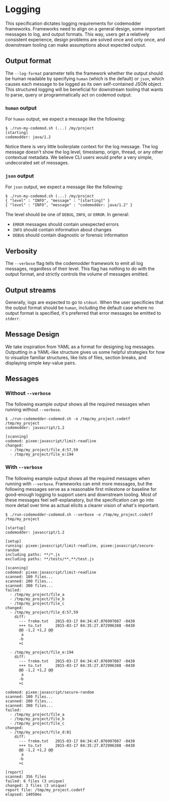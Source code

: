 # Logging

This specification dictates logging requirements for codemodder frameworks. Frameworks need to align on a general design, some important messages to log, and output formats. This way, users get a relatively consistent experience, design problems are solved once and only once, and downstream tooling can make assumptions about expected output.

## Output format

The `--log-format` parameter tells the framework whether the output should be human readable by specifying `human` (which is the default) or `json`, which causes each message to be logged as its own self-contained JSON object. This structured logging will be beneficial for downstream tooling that wants to parse, query or programmatically act on codemod output.

### `human` output

For `human` output, we expect a message like the following:
```
$ ./run-my-codemod.sh (...) /my/project
[starting] 
codemodder: java/1.2
```

Notice there is very little boilerplate context for the log message. The log message doesn't show the log level, timestamp, origin, thread, or any other contextual metadata. We believe CLI users would prefer a very simple, undecorated set of messages.

### `json` output

For `json` output, we expect a message like the following:

```
$ ./run-my-codemod.sh (...) /my/project
{ "level" : "INFO", "message" : "[starting]" }
{ "level" : "INFO", "message" : "codemodder: java/1.2" }
```

The level should be one of `DEBUG`, `INFO`, or `ERROR`. In general:
 - `ERROR` messages should contain unexpected errors
 - `INFO` should contain information about changes
 - `DEBUG` should contain diagnostic or forensic information

## Verbosity

The `--verbose` flag tells the codemodder framework to emit all log messages, regardless of their level. This flag has nothing to do with the output format, and strictly controls the volume of messages emitted.

## Output streams

Generally, logs are expected to go to `stdout`. When the user specificies that the output format should be `human`, including the default case where no output format is specified, it's preferred that error messages be emitted to `stderr`.

## Message Design

We take inspiration from YAML as a format for designing log messages. Outputting in a YAML-like structure gives us some helpful strategies for how to visualize familiar structures, like lists of files, section breaks, and displaying simple key-value pairs.

## Messages

### Without `--verbose`

The following example output shows all the required messages when running without `--verbose`. 

```
$ ./run-codemodder-codemod.sh -o /tmp/my_project.codetf /tmp/my_project
codemodder: javascript/1.2

[scanning]
codemod: pixee:javascript/limit-readline
changed:
  - /tmp/my_project/file_d:57,59
  - /tmp/my_project/file_e:194
```

### With `--verbose`

The following example output shows all the required messages when running with `--verbose`. Frameworks can emit more messages, but the following messages serve as a reasonable first milestone or baseline for good-enough logging to support users and downstream tooling. Most of these messages feel self-explanatory, but the specification can go into more detail over time as actual elicits a clearer vision of what's important.

```
$ ./run-codemodder-codemod.sh --verbose -o /tmp/my_project.codetf /tmp/my_project

[startup] 
codemodder: javascript/1.2

[setup]
running: pixee:javascript/limit-readline, pixee:javascript/secure-random
including paths: **/*.js
excluding paths: **/tests/**,**/test.js

[scanning]
codemod: pixee:javascript/limit-readline
scanned: 100 files...
scanned: 200 files...
scanned: 300 files...
failed:
  - /tmp/my_project/file_a
  - /tmp/my_project/file_b
  - /tmp/my_project/file_c
changed:
  - /tmp/my_project/file_d:57,59
    diff:
      --- frokm.txt   2015-03-17 04:34:47.076997087 -0430
      +++ to.txt      2015-03-17 04:35:27.872996388 -0430
      @@ -1,2 +1,2 @@
       a
      -b
      +c
  
  - /tmp/my_project/file_e:194
    diff:
      --- frokm.txt   2015-03-17 04:34:47.076997087 -0430
      +++ to.txt      2015-03-17 04:35:27.872996388 -0430
      @@ -1,2 +1,2 @@
       a
      -b
      +c

codemod: pixee:javascript/secure-random
scanned: 100 files...
scanned: 200 files...  
scanned: 300 files...
failed:
  - /tmp/my_project/file_a
  - /tmp/my_project/file_b
  - /tmp/my_project/file_c
changed:
  - /tmp/my_project/file_d:81
    diff:
      --- frokm.txt   2015-03-17 04:34:47.076997087 -0430
      +++ to.txt      2015-03-17 04:35:27.872996388 -0430
      @@ -1,2 +1,2 @@
       a
      -b
      +c

[report]
scanned: 356 files
failed: 6 files (3 unique)
changed: 3 files (3 unique)
report file: /tmp/my_project.codetf
elapsed: 14050ms 
```

